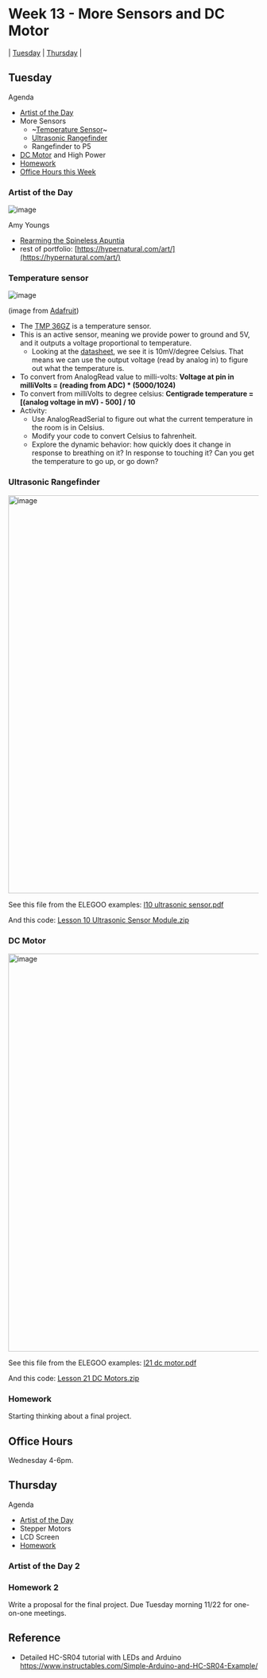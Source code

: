 # Week 13 - More Sensors and DC Motor

| [Tuesday](#tuesday) | [Thursday](#thursday) |

## Tuesday
Agenda 
- [Artist of the Day](#artist-of-the-day)
- More Sensors
  - ~[Temperature Sensor](#temperature-sensor)~
  - [Ultrasonic Rangefinder](#ultrasonic-rangefinder)
  - Rangefinder to P5
- [DC Motor](#dc-motor) and High Power
- [Homework](#homework)
- [Office Hours this Week](#office-hours)

### Artist of the Day
![image](https://user-images.githubusercontent.com/1598545/201956027-a0033407-8a2d-4167-91bc-a0a6dd38d518.png)

Amy Youngs

- [Rearming the Spineless Apuntia](https://hypernatural.com/portfolio/rearming-the-spineless-opuntia/)
- rest of portfolio: [https://hypernatural.com/art/](https://hypernatural.com/art/)

### Temperature sensor

![image](https://user-images.githubusercontent.com/1598545/141343262-3c12cb66-e550-4696-81d9-30cc9c1ac033.png)

(image from [Adafruit](https://learn.adafruit.com/tmp36-temperature-sensor/using-a-temp-sensor))

- The [TMP 36GZ](http://www.us.diigiit.com/tmp36gz-temperature-sensor) is a temperature sensor.
- This is an active sensor, meaning we provide power to ground and 5V, and it outputs a voltage proportional to temperature.
  - Looking at the [datasheet](http://www.us.diigiit.com/download/TMP35-36-37.pdf), we see it is 10mV/degree Celsius. That means we can use the output voltage (read by analog in) to figure out what the temperature is.
- To convert from AnalogRead value to milli-volts: __Voltage at pin in milliVolts = (reading from ADC) * (5000/1024)__
- To convert from milliVolts to degree celsius: __Centigrade temperature = [(analog voltage in mV) - 500] / 10__
- Activity: 
  - Use AnalogReadSerial to figure out what the current temperature in the room is in Celsius.
  - Modify your code to convert Celsius to fahrenheit. 
  - Explore the dynamic behavior: how quickly does it change in response to breathing on it? In response to touching it? Can you get the temperature to go up, or go down?

### Ultrasonic Rangefinder

<img width="800" alt="image" src="https://user-images.githubusercontent.com/1598545/201957013-f666732a-57be-410c-85c1-76aa5d606797.png">

See this file from the ELEGOO examples: [l10 ultrasonic sensor.pdf](https://github.com/roberttwomey/unl-digifab/files/10013826/l10.ultrasonic.sensor.pdf)

And this code: [Lesson 10 Ultrasonic Sensor Module.zip](https://github.com/roberttwomey/unl-digifab/files/10013847/Lesson.10.Ultrasonic.Sensor.Module.zip)

<!--

<img src="https://user-images.githubusercontent.com/1598545/142435895-e3024774-86f0-41b1-9914-a6e01e59d3fd.png" width=600px>

from https://create.arduino.cc/projecthub/abdularbi17/ultrasonic-sensor-hc-sr04-with-arduino-tutorial-327ff6

- [HC-SR04](https://www.sparkfun.com/products/15569) - [datasheet](https://www.sparkfun.com/products/15569)
- Code: [ping_hc_sr04.zip](../assets/ping_hc_sr04.zip)
- Graph it: __Tools->Serial Plotter__
![image](https://user-images.githubusercontent.com/1598545/142436732-25252eb5-682d-497d-9f52-df6584063f64.png)

-->

<!--## Range Finder to Control p5 sketch

- `Serial.write()`
- `Serial.read()`
-->

### DC Motor

<img width="800" alt="image" src="https://user-images.githubusercontent.com/1598545/201957155-f1e5e081-5967-4d14-8664-c4820943d348.png">

See this file from the ELEGOO examples: [l21 dc motor.pdf](https://github.com/roberttwomey/unl-digifab/files/10013811/l21.dc.motor.pdf)

And this code: [Lesson 21 DC Motors.zip](https://github.com/roberttwomey/unl-digifab/files/10013843/Lesson.21.DC.Motors.zip)


### Homework
Starting thinking about a final project.

## Office Hours 
Wednesday 4-6pm.


## Thursday
Agenda
- [Artist of the Day](#artist-of-the-day-2)
- Stepper Motors
- LCD Screen
- [Homework](#homework-2)

### Artist of the Day 2

### Homework 2
Write a proposal for the final project. Due Tuesday morning 11/22 for one-on-one meetings.

## Reference
- Detailed HC-SR04 tutorial with LEDs and Arduino https://www.instructables.com/Simple-Arduino-and-HC-SR04-Example/
